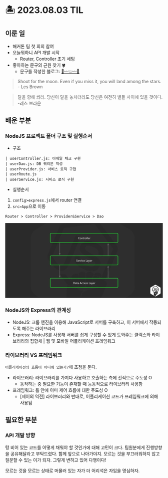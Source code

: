# 🏝️ 2023.08.03 TIL
## 이룬 일
- 해커톤 팀 첫 회의 참여
- 오늘뭐하니 API 개발 시작
    - Router, Controller 초기 세팅
- 좋아하는 문구의 근원 찾기 🍀
    - 문구를 작성한 블로그: [🌝〰️💥〰️🌟](https://jeonge.tistory.com/154)
> Shoot for the moon. Even if you miss it, you will land among the stars. - Les Brown

> 달을 향해 쏴라. 당신이 달을 놓치더라도 당신은 여전히 별들 사이에 있을 것이다. -레스 브라운
## 배운 부분
### NodeJS 프로젝트 폴더 구조 및 실행순서
- 구조
```
| userController.js: 이메일 체크 구현
| userDao.js: DB 쿼리문 작성
| userProvider.js: 서비스 로직 구현
| userRoute.js
| userService.js: 서비스 로직 구현
```

- 실행순서
1. `config>express.js`에서 router 연결
2. `src>App`으로 이동
```
Router > Controller > Provider&Service > Dao
```
![Alt text](230803.png)
### NodeJS와 Express의 관계성
- NodeJS: 크롬 엔진을 이용해 JavaScript로 서버를 구축하고, 이 서버에서 작동되도록 해주는 라이브러리
- Express: NodeJS를 사용해 서버를 쉽게 구성할 수 있게 도와주는 클랙스와 라이브러리의 집합체 | 웹 및 모바일 어플리케이션 프레임워크
### 라이브러리 VS 프레임워크
`어플리케이션의 흐름이 어디에 있는가?`에 초점을 둔다.
- 라이브러리: 라이브러리를 가져다 사용하고 호출하는 측에 전적으로 주도성 O
    - 동작하는 중 필요한 기능이 존재할 때 능동적으로 라이브러리 사용함
- 프레임워크: 틀 안에 이미 제어 흐름에 대한 주도성 O
    - [제어의 역전] 라이브러리와 반대로, 어플리케이션 코드가 프레임워크에 의해 사용됨
## 필요한 부분
### API 개발 방향
텅 비어 있는 코드를 어떻게 채워야 할 것인가에 대해 고민이 크다. 팀원분에게 진행방향을 공유해달라고 부탁드렸다. 함께 앞으로 나아가야지. 모르는 것을 부끄러워하지 않고 질문할 수 있는 이가 되자. 그렇게 변하고 있어 다행이다!

모르는 것을 모르는 상태로 머물러 있는 자가 더 어리석은 자임을 명심하자. 
